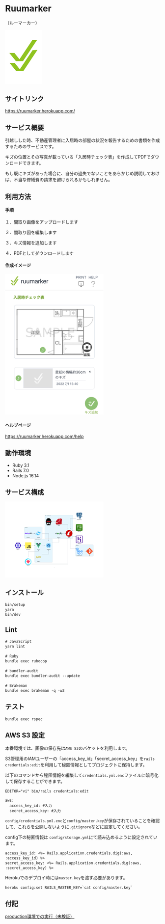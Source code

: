 # Ruumarker 
（ルーマーカー）

<img src="./app/assets/images/logo.png" width="120px">

## サイトリンク

https://ruumarker.herokuapp.com/

## サービス概要

引越しした時、不動産管理者に入居時の部屋の状況を報告するための書類を作成するためのサービスです。

キズの位置とその写真が載っている「入居時チェック表」を作成してPDFでダウンロードできます。

もし既にキズがあった場合に、自分の過失でないことをあらかじめ説明しておけば、不当な修繕費の請求を避けられるかもしれません。

## 利用方法

#### 手順

１．間取り画像をアップロードします

２．間取り図を編集します

３．キズ情報を追加します

４．PDFとしてダウンロードします

#### 作成イメージ

<img src="./app/assets/images/help/updated.png" width="320px">

#### ヘルプページ

https://ruumarker.herokuapp.com/help

## 動作環境
- Ruby 3.1
- Rails 7.0
- Node.js 16.14

## サービス構成
<img src="./app/assets/images/structure.png" width="320px">

## インストール

```shell
bin/setup
yarn
bin/dev
```
## Lint
```shell
# JavaScript
yarn lint 

# Ruby
bundle exec rubocop

# bundler-audit
bundle exec bundler-audit --update

# Brakeman
bundle exec brakeman -q -w2 
```

## テスト
```shell
bundle exec rspec
```

## AWS S3 設定
本番環境では、画像の保存先は`AWS S3`のバケットを利用します。

S3管理用のIAMユーザーの「access_key_id」「secret_access_key」を`rails credentials:edit`を利用して秘匿情報としてプロジェクトに保持します。

以下のコマンドから秘匿情報を編集して`credentials.yml.enc`ファイルに暗号化して保存することができます。
```shell
EDITOR="vi" bin/rails credentials:edit
```
```shell
aws:
  access_key_id: #入力
  secret_access_key: #入力
```
`config/credentials.yml.enc`と`config/master.key`が保存されていることを確認して、これらを公開しないように`.gitignore`などに設定してください。

config下の秘匿情報は `config/storage.yml`にて読み込めるように設定されています。
```shell
access_key_id: <%= Rails.application.credentials.dig(:aws, :access_key_id) %>
secret_access_key: <%= Rails.application.credentials.dig(:aws, :secret_access_key) %>
```

Herokuでのデプロイ時には`master.key`を渡す必要があります。
```shell
heroku config:set RAILS_MASTER_KEY=`cat config/master.key`
```

## 付記
[production環境での実行（未検証）](https://github.com/kasai441/ruumarker/wiki/production環境での実行（未検証）)
